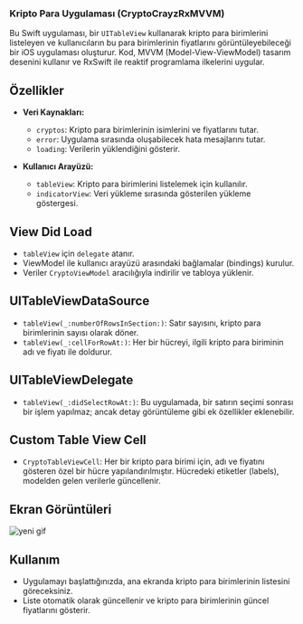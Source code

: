### Kripto Para Uygulaması (CryptoCrayzRxMVVM)

Bu Swift uygulaması, bir `UITableView` kullanarak kripto para birimlerini listeleyen ve kullanıcıların bu para birimlerinin fiyatlarını görüntüleyebileceği bir iOS uygulaması oluşturur. Kod, MVVM (Model-View-ViewModel) tasarım desenini kullanır ve RxSwift ile reaktif programlama ilkelerini uygular.

## Özellikler

- **Veri Kaynakları:**
  - `cryptos`: Kripto para birimlerinin isimlerini ve fiyatlarını tutar.
  - `error`: Uygulama sırasında oluşabilecek hata mesajlarını tutar.
  - `loading`: Verilerin yüklendiğini gösterir.

- **Kullanıcı Arayüzü:**
  - `tableView`: Kripto para birimlerini listelemek için kullanılır.
  - `indicatorView`: Veri yükleme sırasında gösterilen yükleme göstergesi.

## View Did Load

- `tableView` için `delegate` atanır.
- ViewModel ile kullanıcı arayüzü arasındaki bağlamalar (bindings) kurulur.
- Veriler `CryptoViewModel` aracılığıyla indirilir ve tabloya yüklenir.

## UITableViewDataSource

- `tableView(_:numberOfRowsInSection:)`: Satır sayısını, kripto para birimlerinin sayısı olarak döner.
- `tableView(_:cellForRowAt:)`: Her bir hücreyi, ilgili kripto para biriminin adı ve fiyatı ile doldurur.

## UITableViewDelegate

- `tableView(_:didSelectRowAt:)`: Bu uygulamada, bir satırın seçimi sonrası bir işlem yapılmaz; ancak detay görüntüleme gibi ek özellikler eklenebilir.

## Custom Table View Cell

- `CryptoTableViewCell`: Her bir kripto para birimi için, adı ve fiyatını gösteren özel bir hücre yapılandırılmıştır. Hücredeki etiketler (labels), modelden gelen verilerle güncellenir.

## Ekran Görüntüleri


![yeni gif](https://github.com/user-attachments/assets/43980052-2fa0-48be-84a8-9eaa099e62ca)


## Kullanım

- Uygulamayı başlattığınızda, ana ekranda kripto para birimlerinin listesini göreceksiniz.
- Liste otomatik olarak güncellenir ve kripto para birimlerinin güncel fiyatlarını gösterir.
